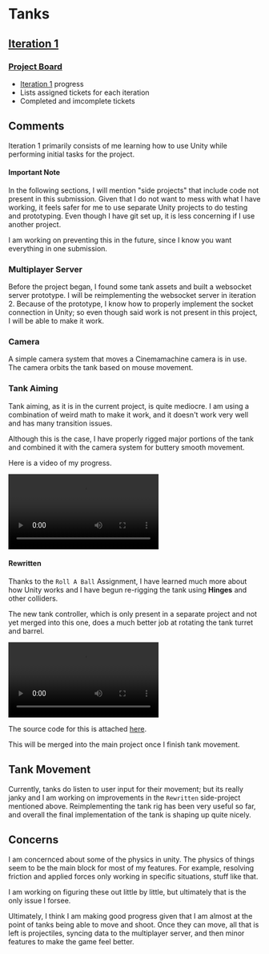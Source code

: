 # Tanks

## [Iteration 1](https://github.com/users/cseitz/projects/11/views/2?filterQuery=iteration%3A%22Iteration+1%22)

### [Project Board](https://github.com/users/cseitz/projects/11)
- [Iteration 1](https://github.com/users/cseitz/projects/11/views/2?filterQuery=iteration%3A%22Iteration+1%22) progress
- Lists assigned tickets for each iteration
- Completed and imcomplete tickets

## Comments

Iteration 1 primarily consists of me learning how to use Unity while performing initial tasks for the project.

#### Important Note
In the following sections, I will mention "side projects" that include code not present in this submission.
Given that I do not want to mess with what I have working, it feels safer for me to use separate Unity projects to do testing
and prototyping. Even though I have git set up, it is less concerning if I use another project.

I am working on preventing this in the future, since I know you want everything in one submission.

### Multiplayer Server

Before the project began, I found some tank assets and built a websocket server prototype.
I will be reimplementing the websocket server in iteration 2.
Because of the prototype, I know how to properly implement the socket connection in Unity; so even though said work is not
present in this project, I will be able to make it work.

### Camera

A simple camera system that moves a Cinemamachine camera is in use.
The camera orbits the tank based on mouse movement.

### Tank Aiming

Tank aiming, as it is in the current project, is quite mediocre.
I am using a combination of weird math to make it work, and it doesn't work very well and has many transition issues.

Although this is the case, I have properly rigged major portions of the tank and combined it with the camera system
for buttery smooth movement.

Here is a video of my progress.

<video src="./initial_aiming.mp4"></video>

#### Rewritten

Thanks to the `Roll A Ball` Assignment, I have learned much more about how Unity works and I have begun re-rigging the tank using **Hinges** and other colliders.

The new tank controller, which is only present in a separate project and not yet merged into this one, does a much better job at rotating the tank turret and barrel.

<video src="./improved_aiming.mp4"></video>

The source code for this is attached [here](./improved_aiming.cs).

This will be merged into the main project once I finish tank movement.

## Tank Movement

Currently, tanks do listen to user input for their movement; but its really janky and I am working on improvements in the `Rewritten` side-project mentioned above.
Reimplementing the tank rig has been very useful so far, and overall the final implementation of the tank is shaping up quite nicely.

## Concerns

I am concernced about some of the physics in unity. The physics of things seem to be the main block for most of my features.
For example, resolving friction and applied forces only working in specific situations, stuff like that.

I am working on figuring these out little by little, but ultimately that is the only issue I forsee.

Ultimately, I think I am making good progress given that I am almost at the point of tanks being able to move and shoot.
Once they can move, all that is left is projectiles, syncing data to the multiplayer server, and then minor features to make the game feel better.



